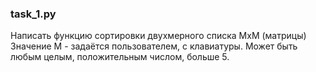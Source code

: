 ### task_1.py
Написать функцию сортировки двухмерного списка МхМ (матрицы)
Значение М - задаётся пользователем, с клавиатуры. Может быть любым
целым, положительным числом, больше 5. 